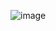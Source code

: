 ![image](https://user-images.githubusercontent.com/49730521/125232156-acdf9500-e2f9-11eb-8876-3f785adbd13e.png)
